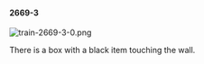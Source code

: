 #### 2669-3
![train-2669-3-0.png](https://github.com/lil-lab/nlvr/raw/master/nlvr/train/images/71/train-2669-3-0.png "train-2669-3-0.png")

There is a box with a black item touching the wall.